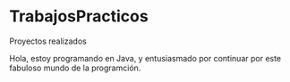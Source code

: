 # TrabajosPracticos
Proyectos realizados

Hola,
estoy programando en Java, y entusiasmado por continuar por este fabuloso mundo de la programción.
